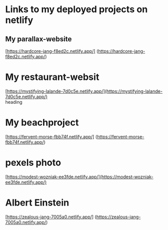 # Links to my deployed projects on netlify
## My parallax-website
[https://hardcore-jang-f8ed2c.netlify.app/] (https://hardcore-jang-f8ed2c.netlify.app/)

# My restaurant-websit
[https://mystifying-lalande-7d0c5e.netlify.app/](https://mystifying-lalande-7d0c5e.netlify.app/)    
heading

# My beachproject
 [https://fervent-morse-fbb74f.netlify.app/] (https://fervent-morse-fbb74f.netlify.app/)

 # pexels photo
 [https://modest-wozniak-ee3fde.netlify.app/](https://modest-wozniak-ee3fde.netlify.app/) 

 # Albert Einstein 
 [https://zealous-jang-7005a0.netlify.app/] (https://zealous-jang-7005a0.netlify.app/)
